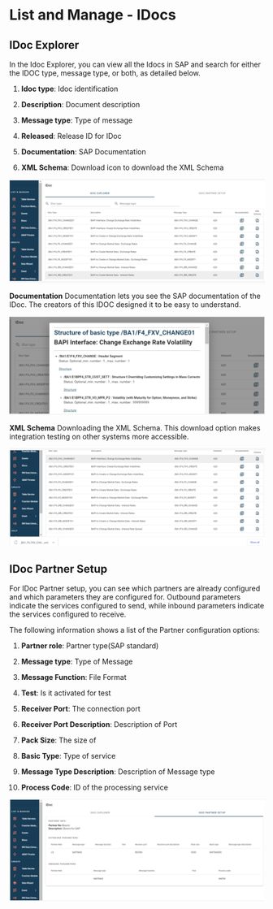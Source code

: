 # List and Manage - IDocs

<head>
  <meta name="guidename" content="Boomi for SAP"/>
  <meta name="context" content="GUID-ff93d339-1757-46d9-90e4-a0827d9b1b02"/>
</head>

## IDoc Explorer

In the Idoc Explorer, you can view all the Idocs in SAP and search for either the IDOC type, message type, or both, as detailed below.

1. **Idoc type**: Idoc identification

2. **Description**: Document description

3. **Message type**: Type of message

4. **Released**: Release ID for IDoc

5. **Documentation**: SAP Documentation

6. **XML Schema**: Download icon to download the XML Schema

![](./Images/img-sap_type.png)

**Documentation** Documentation lets you see the SAP documentation of the IDoc. The creators of this IDOC designed it to be easy to understand.

![](./Images/img-sap_BAPI_Interface.png)

**XML Schema** Downloading the XML Schema. This download option makes integration testing on other systems more accessible.

![](./Images/img-sap_xml_schema.png)

## IDoc Partner Setup

For IDoc Partner setup, you can see which partners are already configured and which parameters they are configured for. Outbound parameters indicate the services configured to send, while inbound parameters indicate the services configured to receive.

The following information shows a list of the Partner configuration options:

1. **Partner role**: Partner type(SAP standard)

2. **Message type**: Type of Message

3. **Message Function**: File Format

4. **Test**: Is it activated for test

5. **Receiver Port**: The connection port

6. **Receiver Port Description**: Description of Port

7. **Pack Size**: The size of

8. **Basic Type**: Type of service

9. **Message Type Description**: Description of Message type

10. **Process Code**: ID of the processing service

![](./Images/img-sap_partner_setup.png)